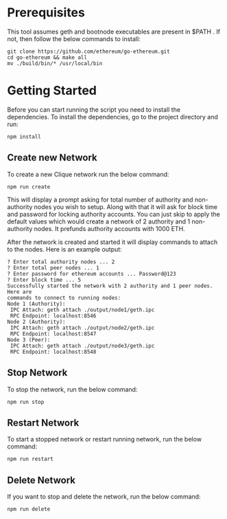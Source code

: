 # Prerequisites

This tool assumes geth and bootnode executables are present in $PATH . If not, then follow the below commands to install:

```
git clone https://github.com/ethereum/go-ethereum.git
cd go-ethereum && make all
mv ./build/bin/* /usr/local/bin
```

# Getting Started

Before you can start running the script you need to install the dependencies. To install the dependencies, go to the project directory and run:

```
npm install
```

## Create new Network

To create a new Clique network run the below command:

```
npm run create
```

This will display a prompt asking for total number of authority and non-authority nodes you wish to setup. Along with that it will ask for block time and password for locking authority accounts. You can just skip to apply the default values which would create a network of 2 authority and 1 non-authority nodes. It prefunds authority accounts with 1000 ETH.

After the network is created and started it will display commands to attach to the nodes. Here is an example output:

```
? Enter total authority nodes ... 2
? Enter total peer nodes ... 1
? Enter password for ethereum accounts ... Password@123
? Enter block time ... 5
Successfully started the network with 2 authority and 1 peer nodes. Here are
commands to connect to running nodes:
Node 1 (Authority):
 IPC Attach: geth attach ./output/node1/geth.ipc
 RPC Endpoint: localhost:8546
Node 2 (Authority):
 IPC Attach: geth attach ./output/node2/geth.ipc
 RPC Endpoint: localhost:8547
Node 3 (Peer):
 IPC Attach: geth attach ./output/node3/geth.ipc
 RPC Endpoint: localhost:8548
```

## Stop Network

To stop the network, run the below command:

```
npm run stop
```

## Restart Network

To start a stopped network or restart running network, run the below command:

```
npm run restart
```

## Delete Network

If you want to stop and delete the network, run the below command:

```
npm run delete
```

